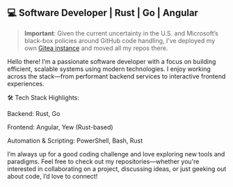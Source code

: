 ## 💻 Software Developer | Rust | Go | Angular

> **Important**: Given the current uncertainty in the U.S. and Microsoft’s black-box policies around GitHub code handling, I’ve deployed my own  [Gitea instance](https://git.itsscb.de/itsscb) and moved all my repos there.

Hello there! I’m a passionate software developer with a focus on building efficient, scalable systems using modern technologies. I enjoy working across the stack—from performant backend services to interactive frontend experiences.

🛠️ Tech Stack Highlights:

Backend: Rust, Go

Frontend: Angular, Yew (Rust-based)

Automation & Scripting: PowerShell, Bash, Rust

I’m always up for a good coding challenge and love exploring new tools and paradigms. Feel free to check out my repositories—whether you're interested in collaborating on a project, discussing ideas, or just geeking out about code, I’d love to connect!
